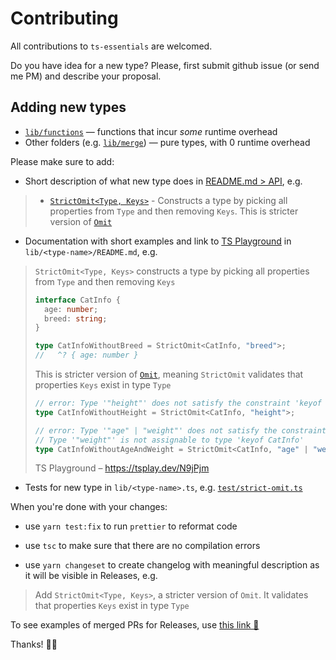 # Contributing

All contributions to `ts-essentials` are welcomed.

Do you have idea for a new type? Please, first submit github issue (or send me PM) and describe your proposal.

## Adding new types

- [`lib/functions`](lib/functions) — functions that incur _some_ runtime overhead
- Other folders (e.g. [`lib/merge`](lib/merge)) — pure types, with 0 runtime overhead

Please make sure to add:

- Short description of what new type does in [README.md > API](/README.md#api), e.g.

> - [`StrictOmit<Type, Keys>`](/lib/strict-omit) - Constructs a type by picking all properties from `Type` and then
>   removing `Keys`. This is stricter version of
>   [`Omit`](https://www.typescriptlang.org/docs/handbook/utility-types.html#omittype-keys)

- Documentation with short examples and link to [TS Playground](https://www.typescriptlang.org/play) in
  `lib/<type-name>/README.md`, e.g.

> `StrictOmit<Type, Keys>` constructs a type by picking all properties from `Type` and then removing `Keys`
>
> ```ts
> interface CatInfo {
>   age: number;
>   breed: string;
> }
>
> type CatInfoWithoutBreed = StrictOmit<CatInfo, "breed">;
> //   ^? { age: number }
> ```
>
> This is stricter version of [`Omit`](https://www.typescriptlang.org/docs/handbook/utility-types.html#omittype-keys),
> meaning `StrictOmit` validates that properties `Keys` exist in type `Type`
>
> ```ts
> // error: Type '"height"' does not satisfy the constraint 'keyof CatInfo'
> type CatInfoWithoutHeight = StrictOmit<CatInfo, "height">;
>
> // error: Type '"age" | "weight"' does not satisfy the constraint 'keyof CatInfo'
> // Type '"weight"' is not assignable to type 'keyof CatInfo'
> type CatInfoWithoutAgeAndWeight = StrictOmit<CatInfo, "age" | "weight">;
> ```
>
> TS Playground – https://tsplay.dev/N9jPjm

- Tests for new type in `lib/<type-name>.ts`, e.g. [`test/strict-omit.ts`](/test/strict-omit.ts)

When you're done with your changes:

- use `yarn test:fix` to run `prettier` to reformat code

- use `tsc` to make sure that there are no compilation errors

- use `yarn changeset` to create changelog with meaningful description as it will be visible in Releases, e.g.

> Add `StrictOmit<Type, Keys>`, a stricter version of `Omit`. It validates that properties `Keys` exist in type `Type`

To see examples of merged PRs for Releases, use
[this link 🔗](https://github.com/ts-essentials/ts-essentials/pulls?q=is%3Apr+Version+Packages+is%3Aclosed+author%3Aapp%2Fgithub-actions)

Thanks! 🙏🏻
